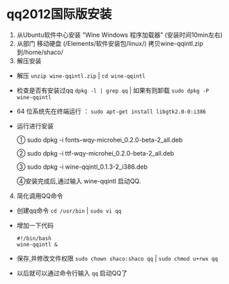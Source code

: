 # qq2012国际版安装

1. 从Ubuntu软件中心安装 "Wine Windows 程序加载器" (安装时间10min左右)
2. 从部门 移动硬盘   (/Elements/软件安装包/linux/) 拷贝wine-qqintl.zip 到/home/shaco/
3. 解压安装
  * 解压 ```unzip wine-qqintl.zip``` | ```cd wine-qqintl```
  * 检查是否有安装过qq  ```dpkg -l | grep qq``` | 如果有则卸载 ```sudo dpkg -P wine-qqintl```
  * 64 位系统先在终端运行 ： ```sudo apt-get install libgtk2.0-0:i386```
  * 运行进行安装  
  
     ① sudo dpkg -i fonts-wqy-microhei_0.2.0-beta-2_all.deb

     ② sudo dpkg -i ttf-wqy-microhei_0.2.0-beta-2_all.deb
     
     ③ sudo dpkg -i wine-qqintl_0.1.3-2_i386.deb
     
     ④安装完成后,通过输入 wine-qqintl 启动QQ.
     
4. 简化调用QQ命令
  * 创建qq命令 ```cd /usr/bin``` | ```sudo vi qq```
  * 增加一下代码

    ```
    #!/bin/bash
    wine-qqintl &
    ```

  * 保存,并修改文件权限 ```sudo chown shaco:shaco qq``` | ```sudo chmod u+rwx qq```
  * 以后就可以通过命令行输入 ```qq``` 启动QQ了
